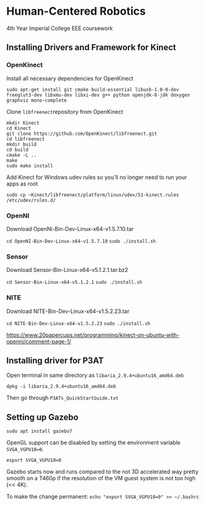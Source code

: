 # Human-Centered Robotics

4th Year Imperial College EEE coursework

## Installing Drivers and Framework for Kinect

### OpenKinect

Install all necessary dependencies for OpenKinect

```
sudo apt-get install git cmake build-essential libusb-1.0-0-dev freeglut3-dev libxmu-dev libxi-dev g++ python openjdk-8-jdk doxygen graphviz mono-complete
```

Clone ```libfreenect```repository from OpenKinect

```
mkdir Kinect
cd Kinect
git clone https://github.com/OpenKinect/libfreenect.git
cd libfreenect
mkdir build
cd build
cmake -L ..
make
sudo make install
```

Add Kinect for Windows udev rules so you'll no longer need to run your apps as root

```
sudo cp ~Kinect/libfreenect/platform/linux/udev/51-kinect.rules /etc/udev/rules.d/
```

### OpenNI

Download OpenNi-Bin-Dev-Linux-x64-v1.5.7.10.tar

```cd OpenNI-Bin-Dev-Linux-x64-v1.5.7.10```
```sudo ./install.sh```

### Sensor

Download Sensor-Bin-Linux-x64-v5.1.2.1.tar.bz2

```cd Sensor-Bin-Linux-x64-v5.1.2.1```
```sudo ./install.sh```

### NITE

Download NITE-Bin-Dev-Linux-x64-v1.5.2.23.tar

```cd NITE-Bin-Dev-Linux-x64-v1.5.2.23```
```sudo ./install.sh```


https://www.20papercups.net/programming/kinect-on-ubuntu-with-openni/comment-page-1/

## Installing driver for P3AT

Open terminal in same directory as ```libaria_2.9.4+ubuntu16_amd64.deb```

```dpkg -i libaria_2.9.4+ubuntu16_amd64.deb```

Then go through ```P3ATs_QuickStartGuide.txt```

## Setting up Gazebo

```sudo apt install gazebo7```

OpenGL support can be disabled by setting the environment variable ```SVGA_VGPU10=0```.

```export SVGA_VGPU10=0```

Gazebo starts now and runs compared to the not 3D accelerated way pretty smooth on a T460p if the resolution of the VM guest system is not too high (<< 4K).

To make the change permanent:
```echo "export SVGA_VGPU10=0" >> ~/.bashrc```
